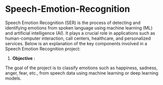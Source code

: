 # Speech-Emotion-Recognition

Speech Emotion Recognition (SER) is the process of detecting and identifying emotions from spoken language using machine learning (ML) and artificial intelligence (AI). It plays a crucial role in applications such as human-computer interaction, call centers, healthcare, and personalized services. Below is an explanation of the key components involved in a Speech Emotion Recognition project:

1. **Objective** :
   
The goal of the project is to classify emotions such as happiness, sadness, anger, fear, etc., from speech data using machine learning or deep learning models.
